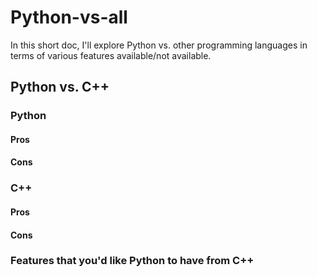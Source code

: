 # Python-vs-all
In this short doc, I'll explore Python vs. other programming languages in terms of various features available/not available.

## Python vs. C++

### Python 
#### Pros
#### Cons

### C++
#### Pros
#### Cons

### Features that you'd like Python to have from C++
